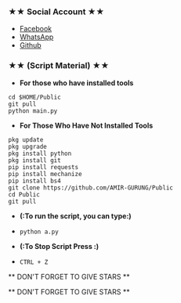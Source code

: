 ### ★★ Social Account ★★
* [Facebook](https://www.facebook.com/amir.gurung.8)
* [WhatsApp](https://wa.me/+9779827590148)
* [Github](github.com/AMIR-GURUNG)

### ★★ (Script Material) ★★
* **For those who have installed tools**
```
cd $HOME/Public
git pull
python main.py
```

* **For Those Who Have Not Installed Tools**
```
pkg update
pkg upgrade
pkg install python
pkg install git
pip install requests
pip install mechanize
pip install bs4
git clone https://github.com/AMIR-GURUNG/Public
cd Public
git pull
```

* **(:To run the script, you can type:)**
* ```python a.py```

* **(:To Stop Script Press :)**
* ```CTRL + Z```

** DON'T FORGET TO GIVE STARS **

** DON'T FORGET TO GIVE STARS **
